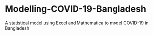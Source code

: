 # Modelling-COVID-19-Bangladesh
A statistical model using Excel and Mathematica to model COVID-19 in Bangladesh
